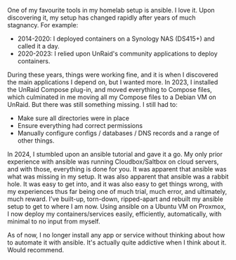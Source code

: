 One of my favourite tools in my homelab setup is ansible. I love it. Upon discovering it, my setup has changed rapidly after years of much stagnancy. For example:

   - 2014-2020: I deployed containers on a Synology NAS (DS415+) and called it a day.
   - 2020-2023: I relied upon UnRaid's community applications to deploy containers. 

During these years, things were working fine, and it is when I discovered the main applications I depend on, but I wanted more. In 2023, I installed the UnRaid Compose plug-in, and moved everything to Compose files, which culminated in me moving all my Compose files to a Debian VM on UnRaid. But there was still something missing. I still had to:

  - Make sure all directories were in place
  - Ensure everything had correct permissions
  - Manually configure configs / databases / DNS records and a range of other things.

In 2024, I stumbled upon an ansible tutorial and gave it a go. My only prior experience with ansible was running Cloudbox/Saltbox on cloud servers, and with those, everything is done for you. It was apparent that ansible was what was missing in my setup. It was also apparent that ansible was a rabbit hole. It was easy to get into, and it was also easy to get things wrong, with my experiences thus far being one of much trial, much error, and ultimately, much reward. I’ve built-up, torn-down, ripped-apart and rebuilt my ansible setup to get to where I am now. Using ansible on a Ubuntu VM on Proxmox, I now deploy my containers/services easily, efficiently, automatically, with minimal to no input from myself. 

As of now, I no longer install any app or service without thinking about how to automate it with ansible. It's actually quite addictive when I think about it. Would recommend.  




